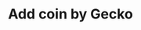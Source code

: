 ---
title: Add coin by Gecko
excerpt: >-
  adds a coin by its coingecko id.


  coingecko id the API ID of the coin in coingecko web page.


  please AWARE that the coingecko id is NOT the same as the symbol of the coin.


  ![screenshot](https://raw.githubusercontent.com/sentioxyz/docs/v1.0/.gitbook/assets/coingecko_apiid.png)
api:
  file: sentio-api.json
  operationId: AddCoinByGecko
deprecated: false
hidden: false
metadata:
  title: ''
  description: ''
  robots: index
next:
  description: ''
---